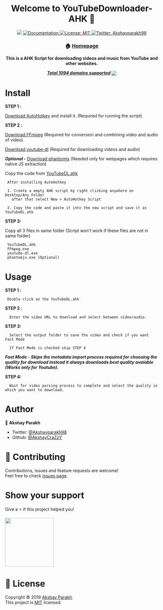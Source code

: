 <h1 align="center">Welcome to YouTubeDownloader-AHK 👋</h1>
<p align="center">
  <img src="https://img.shields.io/badge/version-v0.5.0-blue.svg?cacheSeconds=2592000" />
  <a href="https://github.com/AkshayCraZzY/YouTubeDownloader-AHK/blob/master/README.md">
    <img alt="Documentation" src="https://img.shields.io/badge/documentation-yes-brightgreen.svg" target="_blank" />
  </a>
  <a href="https://github.com/AkshayCraZzY/YouTubeDownloader-AHK/blob/master/LICENSE.md">
    <img alt="License: MIT" src="https://img.shields.io/badge/License-MIT-yellow.svg" target="_blank" />
  </a>
  <a href="https://twitter.com/Akshayparakh98">
    <img alt="Twitter: Akshayparakh98" src="https://img.shields.io/twitter/follow/Akshayparakh98.svg?style=social" target="_blank" />
  </a>
</p>
<b align="center">
  
### 🏠 [Homepage](https://akshaycrazzy.github.io/YouTubeDownloader-AHK/)




  
  This is a AHK Script for downloading videos and music from YouTube and other websites.
  
  [*Total 1094 domains supported*](https://github.com/AkshayCraZzY/YouTubeDownloader-AHK/blob/master/SupportedSites.md)
       <img align="center" src="https://i.giphy.com/media/U6vtkihY0IoQ0ikEDm/source.gif"/>
       <a href="https://akshaycrazzy.github.io/YouTubeDownloader-AHK/">
       </a>
  
  </b>   
   
# Install

  **STEP 1 :**
 
  [Download AutoHotkey](https://www.autohotkey.com/download/ahk-install.exe) and install it. (Required for running the script)

  **STEP 2 :**
  
  [Download FFmpeg](https://drive.google.com/uc?export=download&id=1jubMVolwxrZYRkVTspM9yyELNke-Mo85) (Required for conversion and combining video and audio of video)
  
  [Download youtube-dl](https://yt-dl.org/latest/youtube-dl.exe) (Required for downloading videos and audio)

  ***Optional -*** [Download phantomjs](https://bitbucket.org/ariya/phantomjs/downloads/phantomjs-2.1.1-windows.zip) (Needed only for webpages which requires native JS extraction) 
  
  
  Copy the code from [YouTubeDL.ahk](https://raw.githubusercontent.com/AkshayCraZzY/YouTubeDownloader-AHK/master/YouTubeDL.ahk)

   ```
    After installing AutoHotkey
  
    1. Create a empty AHK script by right clicking anywhere on Desktop/Any Folder 
      after that select New > AutoHotkey Script
  
    2. Copy the code and paste it into the new script and save it as YouTubeDL.ahk
 ```
 
  **STEP 3:**

  Copy all 3 files in same folder (Script won't work if these files are not in same folder)
   ```
    YouTubeDL.ahk
    FFmpeg.exe
    youtube-dl.exe
    phantomjs.exe (Optional)
   ```

# Usage

**STEP 1 :**
 ```
  Double click on the YouTubeDL.ahk
  ```
 
**STEP 2 :**
```
  Enter the video URL to download and select between video/audio.
  ```
 
 **STEP 3:** 
```
  Select the output folder to save the video and check if you want Fast Mode 
  
  If Fast Mode is checked skip STEP 4 
  ```
  ***Fast Mode - Skips the metadata import process required for choosing the quality for download instead it always downloads best quality avaiable (Works only for Youtube).***
 
**STEP 4:** 
```
  Wait for video parsing process to complete and select the quality in which you want to download. 
  ```


# Author

👤 **Akshay Parakh**

* Twitter: [@Akshayparakh98](https://twitter.com/Akshayparakh98)
* Github: [@AkshayCraZzY](https://github.com/AkshayCraZzY)

# 🤝 Contributing

Contributions, issues and feature requests are welcome!<br />Feel free to check [issues page](https://twitter.com/Akshayparakh98).

# Show your support

Give a ⭐️ if this project helped you!

<a href="https://www.patreon.com/akshaycrazzy">
  <img src="https://c5.patreon.com/external/logo/become_a_patron_button@2x.png" width="160">
</a>

# 📝 License

Copyright © 2019 [Akshay Parakh](https://github.com/AkshayCraZzY).<br />
This project is [MIT](https://github.com/AkshayCraZzY/YouTubeDownloader-AHK/blob/master/LICENSE.md) licensed.

